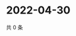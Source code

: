 # 2022-04-30

共 0 条

<!-- BEGIN WEIBO -->
<!-- 最后更新时间 Sat Apr 30 2022 09:25:51 GMT+0800 (China Standard Time) -->

<!-- END WEIBO -->
